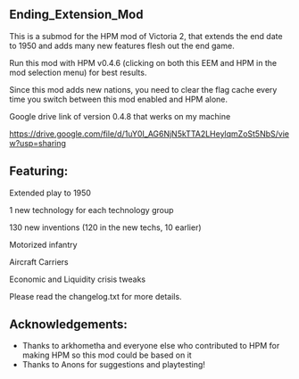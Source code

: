 ## Ending_Extension_Mod
This is a submod for the HPM mod of Victoria 2, that extends the end date to 1950 and adds many new features flesh out the end game. 

Run this mod with HPM v0.4.6 (clicking on both this EEM and HPM in the mod selection menu) for best results.

Since this mod adds new nations, you need to clear the flag cache every time you switch between this mod enabled and HPM alone.

Google drive link of version 0.4.8 that werks on my machine

https://drive.google.com/file/d/1uY0I_AG6NjN5kTTA2LHeylqmZoSt5NbS/view?usp=sharing

## Featuring:

Extended play to 1950

1 new technology for each technology group

130 new inventions (120 in the new techs, 10 earlier)

Motorized infantry

Aircraft Carriers

Economic and Liquidity crisis tweaks

Please read the changelog.txt for more details.

## Acknowledgements:

* Thanks to arkhometha and everyone else who contributed to HPM for making HPM so this mod could be based on it
* Thanks to Anons for suggestions and playtesting!
